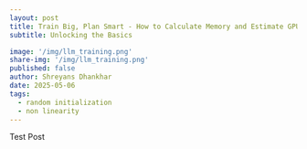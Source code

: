 ```yaml
---
layout: post
title: Train Big, Plan Smart - How to Calculate Memory and Estimate GPUs for LLMs
subtitle: Unlocking the Basics

image: '/img/llm_training.png'
share-img: '/img/llm_training.png'
published: false
author: Shreyans Dhankhar
date: 2025-05-06
tags:
  - random initialization
  - non linearity
---
```

 

Test Post


